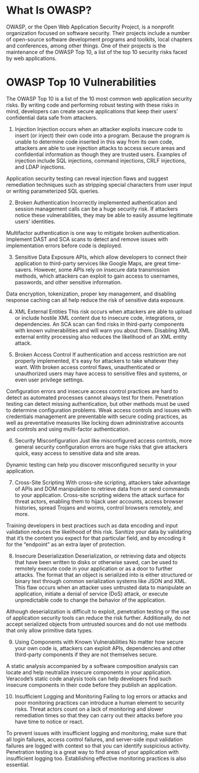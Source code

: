 # What Is OWASP?
OWASP, or the Open Web Application Security Project, is a nonprofit organization focused on software security. Their projects include a number of open-source software development programs and toolkits, local chapters and conferences, among other things. One of their projects is the maintenance of the OWASP Top 10, a list of the top 10 security risks faced by web applications.

# OWASP Top 10 Vulnerabilities
The OWASP Top 10 is a list of the 10 most common web application security risks. By writing code and performing robust testing with these risks in mind, developers can create secure applications that keep their users’ confidential data safe from attackers.

1. Injection
Injection occurs when an attacker exploits insecure code to insert (or inject) their own code into a program. Because the program is unable to determine code inserted in this way from its own code, attackers are able to use injection attacks to access secure areas and confidential information as though they are trusted users. Examples of injection include SQL injections, command injections, CRLF injections, and LDAP injections.

Application security testing can reveal injection flaws and suggest remediation techniques such as stripping special characters from user input or writing parameterized SQL queries.

2. Broken Authentication
Incorrectly implemented authentication and session management calls can be a huge security risk. If attackers notice these vulnerabilities, they may be able to easily assume legitimate users' identities.

Multifactor authentication is one way to mitigate broken authentication. Implement DAST and SCA scans to detect and remove issues with implementation errors before code is deployed.

3. Sensitive Data Exposure
APIs, which allow developers to connect their application to third-party services like Google Maps, are great time-savers. However, some APIs rely on insecure data transmission methods, which attackers can exploit to gain access to usernames, passwords, and other sensitive information.

Data encryption, tokenization, proper key management, and disabling response caching can all help reduce the risk of sensitive data exposure.

4. XML External Entities
This risk occurs when attackers are able to upload or include hostile XML content due to insecure code, integrations, or dependencies. An SCA scan can find risks in third-party components with known vulnerabilities and will warn you about them. Disabling XML external entity processing also reduces the likelihood of an XML entity attack.

5. Broken Access Control
If authentication and access restriction are not properly implemented, it's easy for attackers to take whatever they want. With broken access control flaws, unauthenticated or unauthorized users may have access to sensitive files and systems, or even user privilege settings.

Configuration errors and insecure access control practices are hard to detect as automated processes cannot always test for them. Penetration testing can detect missing authentication, but other methods must be used to determine configuration problems. Weak access controls and issues with credentials management are preventable with secure coding practices, as well as preventative measures like locking down administrative accounts and controls and using multi-factor authentication.

6. Security Misconfiguration
Just like misconfigured access controls, more general security configuration errors are huge risks that give attackers quick, easy access to sensitive data and site areas.

Dynamic testing can help you discover misconfigured security in your application.

7. Cross-Site Scripting
With cross-site scripting, attackers take advantage of APIs and DOM manipulation to retrieve data from or send commands to your application. Cross-site scripting widens the attack surface for threat actors, enabling them to hijack user accounts, access browser histories, spread Trojans and worms, control browsers remotely, and more.

Training developers in best practices such as data encoding and input validation reduces the likelihood of this risk. Sanitize your data by validating that it’s the content you expect for that particular field, and by encoding it for the “endpoint” as an extra layer of protection.

8. Insecure Deserialization
Deserialization, or retrieving data and objects that have been written to disks or otherwise saved, can be used to remotely execute code in your application or as a door to further attacks. The format that an object is serialized into is either structured or binary text through common serialization systems like JSON and XML. This flaw occurs when an attacker uses untrusted data to manipulate an application, initiate a denial of service (DoS) attack, or execute unpredictable code to change the behavior of the application.

Although deserialization is difficult to exploit, penetration testing or the use of application security tools can reduce the risk further. Additionally, do not accept serialized objects from untrusted sources and do not use methods that only allow primitive data types.

9. Using Components with Known Vulnerabilities
No matter how secure your own code is, attackers can exploit APIs, dependencies and other third-party components if they are not themselves secure.

A static analysis accompanied by a software composition analysis can locate and help neutralize insecure components in your application. Veracode’s static code analysis tools can help developers find such insecure components in their code before they publish an application.

10. Insufficient Logging and Monitoring
Failing to log errors or attacks and poor monitoring practices can introduce a human element to security risks. Threat actors count on a lack of monitoring and slower remediation times so that they can carry out their attacks before you have time to notice or react.

To prevent issues with insufficient logging and monitoring, make sure that all login failures, access control failures, and server-side input validation failures are logged with context so that you can identify suspicious activity. Penetration testing is a great way to find areas of your application with insufficient logging too. Establishing effective monitoring practices is also essential.

